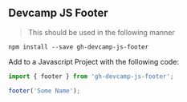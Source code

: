 ## Devcamp JS Footer

> This should be used in the following manner

```
npm install --save gh-devcamp-js-footer
```

Add to a Javascript Project with the following code:

```javascript
import { footer } from 'gh-devcamp-js-footer';

footer('Some Name');
```